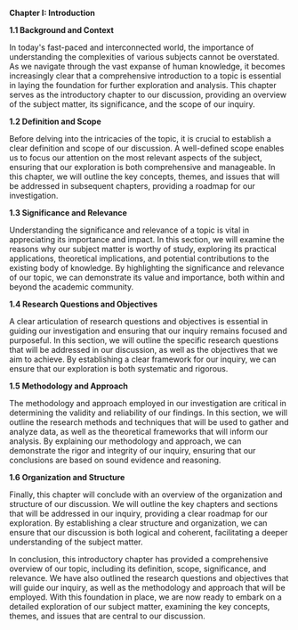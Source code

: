 **Chapter I: Introduction**

**1.1 Background and Context**

In today's fast-paced and interconnected world, the importance of understanding the complexities of various subjects cannot be overstated. As we navigate through the vast expanse of human knowledge, it becomes increasingly clear that a comprehensive introduction to a topic is essential in laying the foundation for further exploration and analysis. This chapter serves as the introductory chapter to our discussion, providing an overview of the subject matter, its significance, and the scope of our inquiry.

**1.2 Definition and Scope**

Before delving into the intricacies of the topic, it is crucial to establish a clear definition and scope of our discussion. A well-defined scope enables us to focus our attention on the most relevant aspects of the subject, ensuring that our exploration is both comprehensive and manageable. In this chapter, we will outline the key concepts, themes, and issues that will be addressed in subsequent chapters, providing a roadmap for our investigation.

**1.3 Significance and Relevance**

Understanding the significance and relevance of a topic is vital in appreciating its importance and impact. In this section, we will examine the reasons why our subject matter is worthy of study, exploring its practical applications, theoretical implications, and potential contributions to the existing body of knowledge. By highlighting the significance and relevance of our topic, we can demonstrate its value and importance, both within and beyond the academic community.

**1.4 Research Questions and Objectives**

A clear articulation of research questions and objectives is essential in guiding our investigation and ensuring that our inquiry remains focused and purposeful. In this section, we will outline the specific research questions that will be addressed in our discussion, as well as the objectives that we aim to achieve. By establishing a clear framework for our inquiry, we can ensure that our exploration is both systematic and rigorous.

**1.5 Methodology and Approach**

The methodology and approach employed in our investigation are critical in determining the validity and reliability of our findings. In this section, we will outline the research methods and techniques that will be used to gather and analyze data, as well as the theoretical frameworks that will inform our analysis. By explaining our methodology and approach, we can demonstrate the rigor and integrity of our inquiry, ensuring that our conclusions are based on sound evidence and reasoning.

**1.6 Organization and Structure**

Finally, this chapter will conclude with an overview of the organization and structure of our discussion. We will outline the key chapters and sections that will be addressed in our inquiry, providing a clear roadmap for our exploration. By establishing a clear structure and organization, we can ensure that our discussion is both logical and coherent, facilitating a deeper understanding of the subject matter.

In conclusion, this introductory chapter has provided a comprehensive overview of our topic, including its definition, scope, significance, and relevance. We have also outlined the research questions and objectives that will guide our inquiry, as well as the methodology and approach that will be employed. With this foundation in place, we are now ready to embark on a detailed exploration of our subject matter, examining the key concepts, themes, and issues that are central to our discussion.